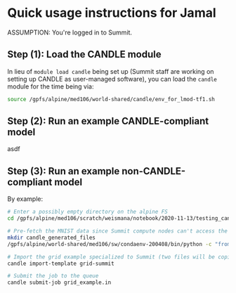 # Quick usage instructions for Jamal

ASSUMPTION: You're logged in to Summit.

## Step (1): Load the CANDLE module

In lieu of `module load candle` being set up (Summit staff are working on setting up CANDLE as user-managed software), you can load the `candle` module for the time being via:

```bash
source /gpfs/alpine/med106/world-shared/candle/env_for_lmod-tf1.sh
```

## Step (2): Run an example CANDLE-compliant model

asdf

## Step (3): Run an example **non**-CANDLE-compliant model

By example:

```bash
# Enter a possibly empty directory on the alpine FS
cd /gpfs/alpine/med106/scratch/weismana/notebook/2020-11-13/testing_candle_installation/grid3

# Pre-fetch the MNIST data since Summit compute nodes can't access the Internet (this obviously has nothing to do with the wrapper scripts)
mkdir candle_generated_files
/gpfs/alpine/world-shared/med106/sw/condaenv-200408/bin/python -c "from keras.datasets import mnist; import os; (x_train, y_train), (x_test, y_test) = mnist.load_data(os.path.join(os.getcwd(), 'candle_generated_files', 'mnist.npz'))"

# Import the grid example specialized to Summit (two files will be copied over)
candle import-template grid-summit

# Submit the job to the queue
candle submit-job grid_example.in
```
